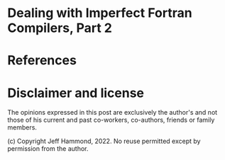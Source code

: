 # Dealing with Imperfect Fortran Compilers, Part 2



# References



# Disclaimer and license

The opinions expressed in this post are exclusively the author's 
and not those of his current and past co-workers, co-authors, friends or family members.

(c) Copyright Jeff Hammond, 2022. No reuse permitted except by permission from the author.
